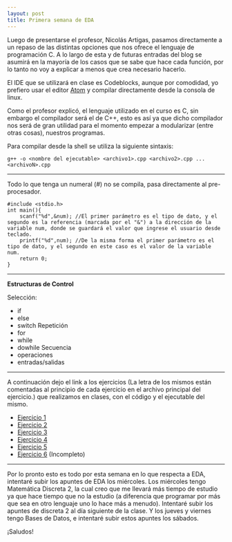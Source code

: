 ```yaml
---
layout: post
title: Primera semana de EDA
---
```


Luego de presentarse el profesor, Nicolás Artigas, pasamos directamente a un repaso de las distintas opciones que nos ofrece el lenguaje de programación C.
A lo largo de esta y de futuras entradas del blog se asumirá en la mayoría de los casos que se sabe que hace cada función, por lo tanto no voy a explicar a menos que crea necesario hacerlo.

El IDE que se utilizará en clase es Codeblocks, aunque por comodidad, yo prefiero usar el editor [Atom](https://atom.io) y compilar directamente desde la consola de linux.

Como el profesor explicó, el lenguaje utilizado en el curso es C, sin embargo el compilador será el de C++, esto es así ya que dicho compilador nos será de gran utilidad para el momento empezar a modularizar (entre otras cosas), nuestros programas.

Para compilar desde la shell se utiliza la siguiente sintaxis:

    g++ -o <nombre del ejecutable> <archivo1>.cpp <archivo2>.cpp ... <archivoN>.cpp

---

Todo lo que tenga un numeral (#) no se compila, pasa directamente al pre-procesador.

    #include <stdio.h>
    int main(){
        scanf("%d",&num); //El primer parámetro es el tipo de dato, y el segundo es la referencia (marcada por el "&") a la dirección de la variable num, donde se guardará el valor que ingrese el usuario desde teclado.
        printf("%d",num); //De la misma forma el primer parámetro es el tipo de dato, y el segundo en este caso es el valor de la variable num.
        return 0;
    }

---

__**Estructuras de Control**__

Selección:
- if
- else
- switch
Repetición
- for
- while
- dowhile
Secuencia
- operaciones
- entradas/salidas

---

A continuación dejo el link a los ejercicios (La letra de los mismos están comentadas al principio de cada ejercicio en el archivo principal del ejercicio.) que realizamos en clases, con el código y el ejecutable del mismo.

+ [Ejercicio 1](https://github.com/Ctrl4/Estructura-de-Datos-y-Algoritmos/tree/master/Semana%2001/Ejercicio01)
+ [Ejercicio 2](https://github.com/Ctrl4/Estructura-de-Datos-y-Algoritmos/tree/master/Semana%2001/Ejercicio02)
+ [Ejercicio 3](https://github.com/Ctrl4/Estructura-de-Datos-y-Algoritmos/tree/master/Semana%2001/Ejercicio03)
+ [Ejercicio 4](https://github.com/Ctrl4/Estructura-de-Datos-y-Algoritmos/tree/master/Semana%2001/Ejercicio04)
+ [Ejercicio 5](https://github.com/Ctrl4/Estructura-de-Datos-y-Algoritmos/tree/master/Semana%2001/Ejercicio05)
+ [Ejercicio 6](https://github.com/Ctrl4/Estructura-de-Datos-y-Algoritmos/tree/master/Semana%2001/Ejercicio06) (Incompleto)

---


Por lo pronto esto es todo por esta semana en lo que respecta a EDA, intentaré subir los apuntes de EDA los miércoles.
Los miércoles tengo Matemática Discreta 2, la cual creo que me llevará más tiempo de estudio ya que hace tiempo que no la estudio (a diferencia que programar por más que sea en otro lenguaje uno lo hace más a menudo). Intentaré subir los apuntes de discreta 2 al día siguiente de la clase.
Y los jueves y viernes tengo Bases de Datos, e intentaré subir estos apuntes los sábados.

¡Saludos!
